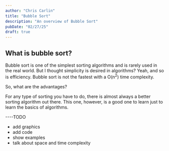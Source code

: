 ```yaml
---
author: "Chris Carlin"
title: "Bubble Sort"
description: "An overview of Bubble Sort"
pubDate: "02/27/25"
draft: true
---
```


## What is bubble sort?

Bubble sort is one of the simplest sorting algorithms and is rarely used in the real world.
But I thought simplicity is desired in algorithms? Yeah, and so is efficiency. 
Bubble sort is not the fastest with a O(n<sup>2</sup>) time complexity.

So, what are the advantages?

For any type of sorting you have to do, there is almost always a better sorting algorithm out there. This one, however, is a good one to learn just to learn the basics of algorithms.

<p align="center>

![bubble sort](/public/blogContent/bubbleSort/Sorting_bubblesort_anim.gif) 

</p>

----TODO
- add graphics
- add code
- show examples
- talk about space and time complexity